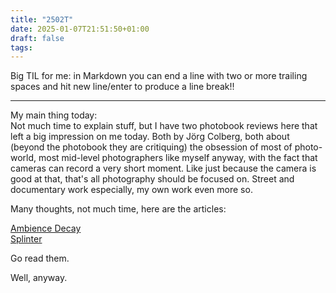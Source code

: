 ```yaml
---
title: "2502T"
date: 2025-01-07T21:51:50+01:00
draft: false 
tags:
---
```


Big TIL for me: in Markdown you can end a line with two or more trailing spaces and hit new line/enter
to produce a line break!!

---

My main thing today:   
Not much time to explain stuff, but I have two photobook reviews here that left a big impression
on me today. Both by Jörg Colberg, both about (beyond the photobook they are critiquing)
the obsession of most of photo-world, most mid-level photographers like myself anyway, with
the fact that cameras can record a very short moment. Like just because the camera is good at
that, that's all photography should be focused on. Street and documentary work especially,
my own work even more so.

Many thoughts, not much time, here are the articles:

[Ambience Decay](https://cphmag.com/ambience-decay/)  
[Splinter](https://cphmag.com/splinter/)

Go read them.

Well, anyway.
